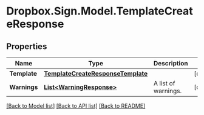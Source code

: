 # Dropbox.Sign.Model.TemplateCreateResponse

## Properties

Name | Type | Description | Notes
------------ | ------------- | ------------- | -------------
**Template** | [**TemplateCreateResponseTemplate**](TemplateCreateResponseTemplate.md) |    | [optional] 
**Warnings** | [**List&lt;WarningResponse&gt;**](WarningResponse.md) |  A list of warnings.  | [optional] 

[[Back to Model list]](../README.md#documentation-for-models) [[Back to API list]](../README.md#documentation-for-api-endpoints) [[Back to README]](../README.md)

